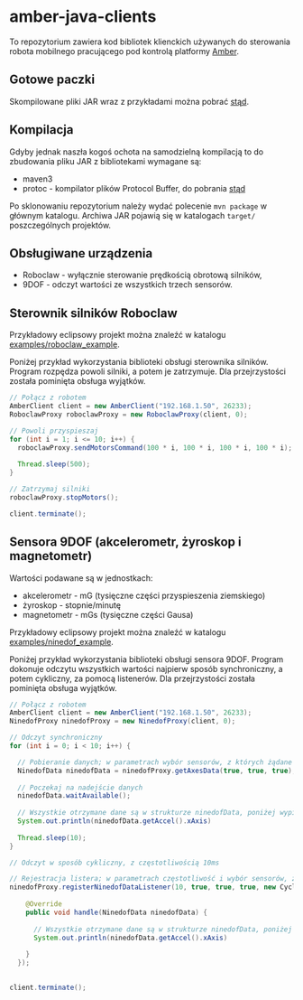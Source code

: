 amber-java-clients
==================

To repozytorium zawiera kod bibliotek klienckich używanych do sterowania robota mobilnego pracującego pod kontrolą platformy [Amber](https://github.com/kgadek/Amber).

## Gotowe paczki

Skompilowane pliki JAR wraz z przykładami można pobrać [stąd](http://amber.octanum.info/jars/).


## Kompilacja

Gdyby jednak naszła kogoś ochota na samodzielną kompilacją to do zbudowania pliku JAR z bibliotekami wymagane są:
- maven3
- protoc - kompilator plików Protocol Buffer, do pobrania [stąd](https://code.google.com/p/protobuf/)

Po sklonowaniu repozytorium należy wydać polecenie `mvn package` w głównym katalogu. Archiwa JAR pojawią się w katalogach `target/` poszczególnych projektów.


## Obsługiwane urządzenia

- Roboclaw - wyłącznie sterowanie prędkością obrotową silników,
- 9DOF - odczyt wartości ze wszystkich trzech sensorów.

## Sterownik silników Roboclaw

Przykładowy eclipsowy projekt można znaleźć w katalogu [examples/roboclaw_example](examples/roboclaw_example).

Poniżej przykład wykorzystania biblioteki obsługi sterownika silników. Program rozpędza powoli silniki, a potem je zatrzymuje. Dla przejrzystości została pominięta obsługa wyjątków.

```java
// Połącz z robotem
AmberClient client = new AmberClient("192.168.1.50", 26233);
RoboclawProxy roboclawProxy = new RoboclawProxy(client, 0);

// Powoli przyspieszaj
for (int i = 1; i <= 10; i++) {
  roboclawProxy.sendMotorsCommand(100 * i, 100 * i, 100 * i, 100 * i);
  
  Thread.sleep(500);
}

// Zatrzymaj silniki
roboclawProxy.stopMotors();

client.terminate();
```

## Sensora 9DOF (akcelerometr, żyroskop i magnetometr)

Wartości podawane są w jednostkach:
- akcelerometr - mG (tysięczne części przyspieszenia ziemskiego)
- żyroskop - stopnie/minutę
- magnetometr - mGs (tysięczne części Gausa)

Przykładowy eclipsowy projekt można znaleźć w katalogu [examples/ninedof_example](examples/ninedof_example).

Poniżej przykład wykorzystania biblioteki obsługi sensora 9DOF. Program dokonuje odczytu wszystkich wartości najpierw sposób synchroniczny, a potem cykliczny, za pomocą listenerów. Dla przejrzystości została pominięta obsługa wyjątków.

```java
// Połącz z robotem
AmberClient client = new AmberClient("192.168.1.50", 26233);
NinedofProxy ninedofProxy = new NinedofProxy(client, 0);

// Odczyt synchroniczny
for (int i = 0; i < 10; i++) {

  // Pobieranie danych; w parametrach wybór sensorów, z których żądane są dane 
  NinedofData ninedofData = ninedofProxy.getAxesData(true, true, true);
  
  // Poczekaj na nadejście danych
  ninedofData.waitAvailable();
				
  // Wszystkie otrzymane dane są w strukturze ninedofData, poniżej wypisanie jednej wartości
  System.out.println(ninedofData.getAccel().xAxis)
    
  Thread.sleep(10);
}

// Odczyt w sposób cykliczny, z częstotliwością 10ms

// Rejestracja listera; w parametrach częstotliwość i wybór sensorów, z których żądane są dane
ninedofProxy.registerNinedofDataListener(10, true, true, true, new CyclicDataListener<NinedofData>() {
  			
  	@Override
  	public void handle(NinedofData ninedofData) {
    
      // Wszystkie otrzymane dane są w strukturze ninedofData, poniżej wypisanie jednej wartości
      System.out.println(ninedofData.getAccel().xAxis)
            
  	}
  });
			

client.terminate();
```

